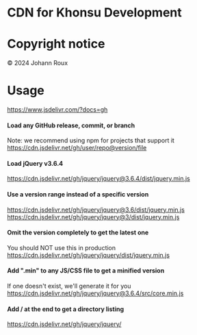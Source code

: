 # CDN for Khonsu Development

# Copyright notice

© 2024 Johann Roux 

# Usage

https://www.jsdelivr.com/?docs=gh

#### Load any GitHub release, commit, or branch

Note: we recommend using npm for projects that support it
https://cdn.jsdelivr.net/gh/user/repo@version/file

#### Load jQuery v3.6.4

https://cdn.jsdelivr.net/gh/jquery/jquery@3.6.4/dist/jquery.min.js

#### Use a version range instead of a specific version

https://cdn.jsdelivr.net/gh/jquery/jquery@3.6/dist/jquery.min.js
https://cdn.jsdelivr.net/gh/jquery/jquery@3/dist/jquery.min.js

#### Omit the version completely to get the latest one

You should NOT use this in production
https://cdn.jsdelivr.net/gh/jquery/jquery/dist/jquery.min.js

#### Add ".min" to any JS/CSS file to get a minified version

If one doesn't exist, we'll generate it for you
https://cdn.jsdelivr.net/gh/jquery/jquery@3.6.4/src/core.min.js

#### Add / at the end to get a directory listing

https://cdn.jsdelivr.net/gh/jquery/jquery/
